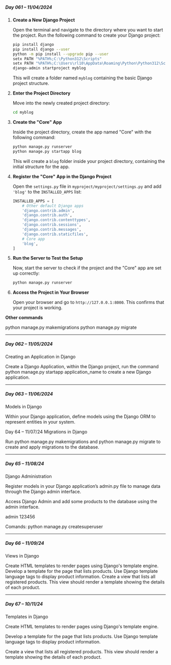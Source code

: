 ##### Day 061 – 11/04/2024

1. **Create a New Django Project**

   Open the terminal and navigate to the directory where you want to start the project. Run the following command to create your Django project:

   ```bash
   pip install django
   pip install django --user
   python -m pip install --upgrade pip --user
   setx PATH "%PATH%;C:\Python312\Scripts"
   setx PATH "%PATH%;C:\Users\rl10\AppData\Roaming\Python\Python312\Scripts"
   django-admin startproject myblog
   ```

   This will create a folder named `myblog` containing the basic Django project structure.

2. **Enter the Project Directory**

   Move into the newly created project directory:

   ```bash
   cd myblog
   ```

3. **Create the "Core" App**

   Inside the project directory, create the app named "Core" with the following command:

   ```bash
   python manage.py runserver
   python manage.py startapp blog
   ```

   This will create a `blog` folder inside your project directory, containing the initial structure for the app.

4. **Register the "Core" App in the Django Project**

   Open the `settings.py` file in `myproject/myproject/settings.py` and add `'blog'` to the `INSTALLED_APPS` list:

   ```python
   INSTALLED_APPS = [
       # Other default Django apps
       'django.contrib.admin',
       'django.contrib.auth',
       'django.contrib.contenttypes',
       'django.contrib.sessions',
       'django.contrib.messages',
       'django.contrib.staticfiles',
       # Core app
       'blog',
   ]
   ```

5. **Run the Server to Test the Setup**

   Now, start the server to check if the project and the "Core" app are set up correctly:

   ```bash
   python manage.py runserver
   ```

6. **Access the Project in Your Browser**

   Open your browser and go to `http://127.0.0.1:8000`. This confirms that your project is working.


**Other commands**

python manage.py makemigrations
python manage.py migrate

---

##### Day 062 – 11/05/2024

Creating an Application in Django

Create a Django Application, within the Django project, run the command python manage.py startapp application_name to create a new Django application.

---

##### Day 063 – 11/06/2024

Models in Django

Within your Django application, define models using the Django ORM to represent entities in your system.

Day 64 – 11/07/24
Migrations in Django

Run python manage.py makemigrations and python manage.py migrate to create and apply migrations to the database.

---

##### Day 65 – 11/08/24

Django Administration

Register models in your Django application’s admin.py file to manage data through the Django admin interface.

Access Django Admin and add some products to the database using the admin interface.

admin
123456

Comands:
python manage.py createsuperuser

---

##### Day 66 – 11/09/24

Views in Django

Create HTML templates to render pages using Django's template engine.
Develop a template for the page that lists products. Use Django template language tags to display product information.
Create a view that lists all registered products. This view should render a template showing the details of each product.


---

##### Day 67 – 10/11/24

Templates in Django

Create HTML templates to render pages using Django's template engine.

Develop a template for the page that lists products. Use Django template language tags to display product information.

Create a view that lists all registered products. This view should render a template showing the details of each product.